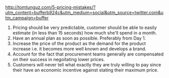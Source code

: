 http://tomtunguz.com/5-pricing-mistakes/?utm_content=bufferb924c&utm_medium=social&utm_source=twitter.com&utm_campaign=buffer

1. Pricing should be very predictable, customer should be able to easily estimate (in less than 15 seconds) how much she'll spend in a month. 
2. Have an annual plan as soon as possible. Preferably from Day 1.
3. Increase the price of the product as the demand for the product increase i.e. it becomes more well known and develops a brand.
4. Account for the fact that procurement teams generally are compensated on their success in negoitating lower prices. 
5. Customers will never tell what exactly they are truly willing to pay since their have an economic incentive against stating their maximum price.

